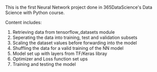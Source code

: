 This is the first Neural Network project done in 365DataScience's Data Science with Python course.

Content includes:
  1) Retrieving data from tensorflow_datasets module
  2) Seperating the data into training, test and validation subsets
  3) Scaling the dataset values before forwarding into the model
  4) Shuffling the data for a valid training of the NN model
  5) Model set up with layers from TF/Keras libray
  6) Optimizer and Loss function set ups
  7) Training and testing the model

